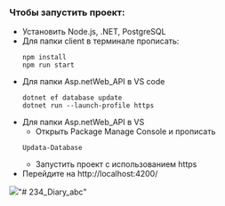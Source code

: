### Чтобы запустить проект:
+ Установить Node.js, .NET, PostgreSQL
+ Для папки client в терминале прописать: 
  ```
  npm install
  npm run start
  ```
+ Для папки Asp.netWeb_API в VS code
  ```
  dotnet ef database update
  dotnet run --launch-profile https
  ```
+ Для папки Asp.netWeb_API в VS
    + Открыть Package Manage Console и прописать
    ```
    Updata-Database
    ```
    + Запустить проект с использованием https
+ Перейдите на http://localhost:4200/

![](https://i.imgur.com/F9H8MSp.gif)"# 234_Diary_abc" 
